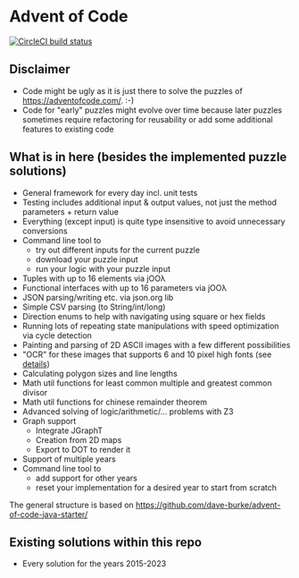 # Advent of Code
[![CircleCI build status](https://circleci.com/gh/Torben2000/adventofcode-java.svg?style=shield)](https://circleci.com/gh/Torben2000/adventofcode-java)

## Disclaimer
- Code might be ugly as it is just there to solve the puzzles of https://adventofcode.com/. :-)
- Code for "early" puzzles might evolve over time because later puzzles sometimes require refactoring for reusability or
  add some additional features to existing code

## What is in here (besides the implemented puzzle solutions)
- General framework for every day incl. unit tests
- Testing includes additional input & output values, not just the method parameters + return value
- Everything (except input) is quite type insensitive to avoid unnecessary conversions
- Command line tool to 
    - try out different inputs for the current puzzle
    - download your puzzle input
    - run your logic with your puzzle input
- Tuples with up to 16 elements via jOOλ
- Functional interfaces with up to 16 parameters via jOOλ
- JSON parsing/writing etc. via json.org lib
- Simple CSV parsing (to String/int/long)
- Direction enums to help with navigating using square or hex fields
- Running lots of repeating state manipulations with speed optimization via cycle detection
- Painting and parsing of 2D ASCII images with a few different possibilities
- "OCR" for these images that supports 6 and 10 pixel high fonts (see [details](src/main/resources/ocr/README.md))
- Calculating polygon sizes and line lengths
- Math util functions for least common multiple and greatest common divisor
- Math util functions for chinese remainder theorem
- Advanced solving of logic/arithmetic/... problems with Z3
- Graph support
    - Integrate JGraphT
    - Creation from 2D maps
    - Export to DOT to render it
- Support of multiple years
- Command line tool to
    - add support for other years
    - reset your implementation for a desired year to start from scratch

The general structure is based on https://github.com/dave-burke/advent-of-code-java-starter/

## Existing solutions within this repo
- Every solution for the years 2015-2023
